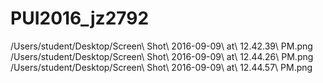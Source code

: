 # PUI2016_jz2792
/Users/student/Desktop/Screen\ Shot\ 2016-09-09\ at\ 12.42.39\ PM.png /Users/student/Desktop/Screen\ Shot\ 2016-09-09\ at\ 12.44.26\ PM.png /Users/student/Desktop/Screen\ Shot\ 2016-09-09\ at\ 12.44.57\ PM.png 

